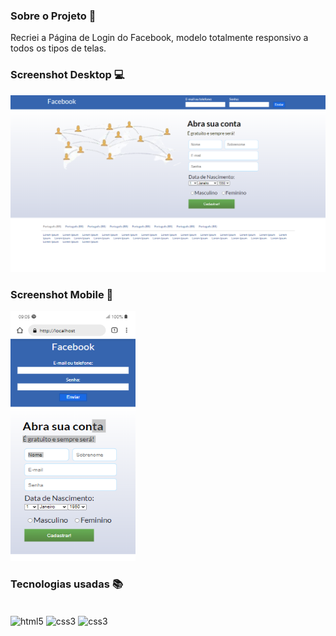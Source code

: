 ### Sobre o Projeto 🧠

Recriei a Página de Login do Facebook, modelo totalmente responsivo a todos os tipos de telas.

### Screenshot Desktop 💻

<img src="/desktop.png" />

### Screenshot Mobile 📱

<img src="/mobile.png" width="200" height="400" />

### Tecnologias usadas 📚


<div style="display: inline_block"><br/>
    <img align="center" alt="html5" src="https://img.shields.io/badge/HTML5-E34F26?style=for-the-badge&logo=html5&logoColor=white"/>
    <img align="center" alt="css3" src="https://img.shields.io/badge/CSS3-1572B6?style=for-the-badge&logo=css3&logoColor=white"/> 
    <img align="center" alt="css3" src="https://img.shields.io/badge/PHP-777BB4?style=for-the-badge&logo=php&logoColor=white"/>
</div><br/>
